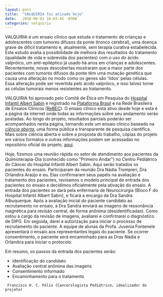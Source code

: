 ```yaml
---
layout: post
title:  "VALQUIRIA foi ativado hoje"
date:   2016-06-01 16:03:45 -0300
categories: valquiria
---
```

VALQUIRIA é um ensaio clínico que estuda o tratamento de crianças e adolescentes com tumores difusos da ponte (tronco cerebral), uma doença grave de difícil tratamento e, atualmente, sem terapia curativa estabelecida. Este estudo avalia a possibilidade de melhora dos resultados do tratamento (qualidade de vida e sobrevida dos pacientes) com o uso do ácido valpróico, um anti-epiléptico já usado há anos em crianças e adolescentes. Recentemente, novas descobertas mostraram que a maior parte dos pacientes com tumores difusos da ponte têm uma mutação genética que causa uma alteração no modo como os genes são 'lidos' pelas células. Essa alteração pode ser revertida pelo ácido valpróico, e isso talvez torne as células tumorais menos resistentes ao tratamento.  

VALQUIRIA foi aprovado pelo Comitê de Ética em Pesquisa do [Hospital Infantil Albert Sabin](http://www.hias.ce.gov.br) e registrado na [Plataforma Brasil](http://aplicacao.saude.gov.br/plataformabrasil/login.jsf) e na Rede Brasileira de Ensaios Clínicos ([ReBEC](http://www.ensaiosclinicos.gov.br/rg/RBR-7ygspd/)). O ensaio clínico está ativo desde hoje e esta é a página da internet onde todas as informações sobre seu andamento serão postadas. Ao longo do projeto, resultados parciais poderão ser acompanhados nesta página, tornando este um ensaio clínico baseado na [*ciência aberta*](https://en.wikipedia.org/wiki/Open_science), uma forma pública e transparente de pesquisa científica. Mais sobre ciência aberta e sobre a proposta do trabalho, cópias do projeto em vários formatos e outras informações podem ser acessadas no repositório oficial do projeto, [aqui](https://github.com/fhcflx/valkyrie).  

Hoje, fizemos uma reunião rápida no setor de atendimento aos pacientes da Quimioterapia-Dia (conhecido como "Primeiro Andar") no Centro Pediátrico do Câncer do Hospital Infantil Albert Sabin. Aqui serão tratados os pacientes do ensaio. Participaram da reunião Dra Nádia Trompieri, Dra Orlandira Araújo e eu. Elas confirmaram seus papéis na avaliação e tratamento dos pacientes, revisamos o modelo principal de entrada dos pacientes no ensaio e decidimos oficialmente pela ativação do ensaio. A entrada dos pacientes se dará pela enfermaria de Neurocirurgia (Bloco F do Hospital Infantil Albert Sabin), e ficará a encargo da Dra Sandra Albuquerque. Após a avaliação inicial do paciente candidato ao recrutamento no ensaio, a Dra Sandra enviará as imagens de ressonância magnética para revisão central, de forma anônima (desidentificadas). Como estou a cargo da revisão de imagens, avaliarei e confirmarei o diagnóstico de DIPG. Em seguida, darei a autorização para iniciar o processo de recrutamento do paciente. A equipe de alunas da Profa. Juvenia Fontenele apresentará o ensaio aos representantes legais do paciente. Se ocorrer consentimento, o paciente será encaminhado para as Dras Nádia e Orlandira para iniciar o protocolo.

Em resumo, os passos da entrada dos pacientes serão:

* Identificação do candidato
* Avaliação central anônima das imagens
* Consentimento informado
* Encaminhamento para o tratamento

``` Francisco H. C. Félix (Cancerologista Pediátrico, idealizador do projeto)```
